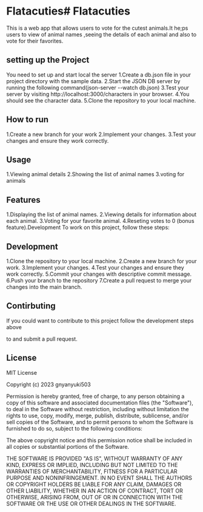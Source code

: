# Flatacuties# Flatacuties

This is a web app that allows users to vote for the cutest animals.It he;ps users to view of animal names ,seeing the details of each animal and also to vote for their favorites.

## setting up the Project

You need to set up and start local the server
1.Create a db.json file in your project directory with the sample data.
2.Start the JSON DB server by running the following command(json-server --watch db.json)
3.Test your server by visiting http://localhost:3000/characters in your browser.
4.You should see the character data.
5.Clone the repository to your local machine.

## How to  run

1.Create a new branch for your work
2.Implement your changes.
3.Test your changes and ensure they work correctly.


## Usage

1.Viewing animal details
2.Showing the list of animal names
3.voting for animals

## Features

1.Displaying the list of animal names.
2.Viewing details for information about each animal.
3.Voting for your favorite animal.
4.Reseting votes to 0 (bonus feature).Development
To work on this project, follow these steps:

## Development

1.Clone the repository to your local machine.
2.Create a new branch for your work.
3.Implement your changes.
4.Test your changes and ensure they work correctly.
5.Commit your changes with descriptive commit message.
6.Push your branch to the repository
7.Create a pull request to merge your changes into the main branch.


## Contirbuting

If you could want to contribute to this project follow the development steps above

 to and submit a pull request.

## License

MIT License

Copyright (c) 2023 gnyanyuki503

Permission is hereby granted, free of charge, to any person obtaining a copy
of this software and associated documentation files (the "Software"), to deal
in the Software without restriction, including without limitation the rights
to use, copy, modify, merge, publish, distribute, sublicense, and/or sell
copies of the Software, and to permit persons to whom the Software is
furnished to do so, subject to the following conditions:

The above copyright notice and this permission notice shall be included in all
copies or substantial portions of the Software.

THE SOFTWARE IS PROVIDED "AS IS", WITHOUT WARRANTY OF ANY KIND, EXPRESS OR
IMPLIED, INCLUDING BUT NOT LIMITED TO THE WARRANTIES OF MERCHANTABILITY,
FITNESS FOR A PARTICULAR PURPOSE AND NONINFRINGEMENT. IN NO EVENT SHALL THE
AUTHORS OR COPYRIGHT HOLDERS BE LIABLE FOR ANY CLAIM, DAMAGES OR OTHER
LIABILITY, WHETHER IN AN ACTION OF CONTRACT, TORT OR OTHERWISE, ARISING FROM,
OUT OF OR IN CONNECTION WITH THE SOFTWARE OR THE USE OR OTHER DEALINGS IN THE
SOFTWARE.



